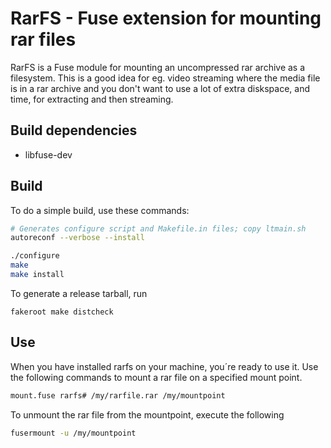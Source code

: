 # RarFS - Fuse extension for mounting rar files

RarFS is a Fuse module for mounting an uncompressed rar archive as a filesystem. This is a good idea for eg. video streaming where the media file is in a rar archive and you don't want to use a lot of extra diskspace, and time, for extracting and then streaming.

## Build dependencies
* libfuse-dev

## Build

To do a simple build, use these commands:

```bash
# Generates configure script and Makefile.in files; copy ltmain.sh
autoreconf --verbose --install

./configure
make
make install
```

To generate a release tarball, run

`fakeroot make distcheck`

## Use

When you have installed rarfs on your machine, you´re ready to use it.
Use the following commands to mount a rar file on a specified mount point.

```bash
mount.fuse rarfs# /my/rarfile.rar /my/mountpoint
```

To unmount the rar file from the mountpoint, execute the following

```bash
fusermount -u /my/mountpoint
```
